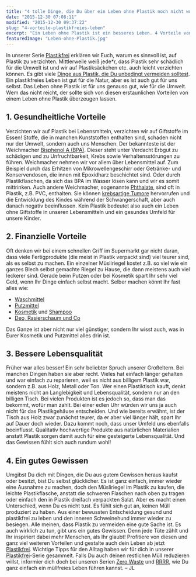 ```yaml
---
title: "4 tolle Dinge, die Du über ein Leben ohne Plastik noch nicht wusstest"
date: "2015-12-30 07:08:11"
modified: "2015-12-30 09:37:22"
slug: "4-vorteile-plastikfreies-leben"
excerpt: "Ein Leben ohne Plastik ist ein besseres Leben. 4 Vorteile von einem plastikfreien Leben erzählen wir dir hier."
featuredImage: "Leben-ohne-Plastik.jpg"
---
```


In unserer Serie [Plastikfrei](https://www.veganblatt.com/t/plastikfrei) erklären wir Euch, warum es sinnvoll ist, auf Plastik zu verzichten. Mittlerweile weiß jede\*r, dass Plastik sehr schädlich für die Umwelt ist und wir auf Plastiksäckchen etc. auch leicht verzichten können. Es gibt viele [Dinge aus Plastik, die Du unbedingt vermeiden solltest](https://www.veganblatt.com/plastik-vermeiden-15-dinge). Ein plastikfreies Leben ist gut für die Natur, aber es ist auch gut für uns selbst. Das Leben ohne Plastik ist für uns genauso gut, wie für die Umwelt. Wem das nicht reicht, der sollte sich von diesen erstaunlichen Vorteilen von einem Leben ohne Plastik überzeugen lassen.

## 1\. Gesundheitliche Vorteile

Verzichten wir auf Plastik bei Lebensmitteln, verzichten wir auf Giftstoffe im Essen! Stoffe, die in manchen Kunststoffen enthalten sind, schaden nicht nur der Umwelt, sondern auch uns Menschen. Der bekannteste ist der Weichmacher [Bisphenol A (BPA)](https://de.wikipedia.org/wiki/Bisphenol_A#Studien_zu_gesundheitlichen_Gefahren). Dieser steht unter Verdacht Erbgut zu schädigen und zu Unfruchtbarkeit, Krebs sowie Verhaltensstörungen zu führen. Weichmacher nehmen wir vor allem über Lebensmittel auf. Zum Beispiel durch das Erhitzen von Mikrowellengeschirr oder Getränke- und Konservendosen, die innen mit Epoxidharz beschichtet sind. Oder durch Plastikflaschen, da sich das BPA im Wasser lösen kann und wir es somit mittrinken. Auch andere Weichmacher, sogenannte [Phthalate](http://www.zentrum-der-gesundheit.de/phthalate-weichmacher-ia.html), sind oft in Plastik, z.B. PVC, enthalten. Sie können [krebsartige Tumore](http://www.ncbi.nlm.nih.gov/pmc/articles/PMC2718776/) hervorrufen und die Entwicklung des Kindes während der Schwangerschaft, aber auch danach negativ beeinflussen. Kein Plastik bedeutet also auch ein Leben ohne Giftstoffe in unseren Lebensmitteln und ein gesundes Umfeld für unsere Kinder.

## 2\. Finanzielle Vorteile

Oft denken wir bei einem schnellen Griff im Supermarkt gar nicht daran, dass viele Fertigprodukte (die meist in Plastik verpackt sind) viel teurer sind, als es selbst zu machen. Ein einzelner Müsliriegel kostet z.B. so viel wie ein ganzes Blech selbst gemachte Riegel zu Hause, die dann meistens auch viel leckerer sind. Gerade beim Putzen oder bei Kosmetik spart Ihr sehr viel Geld, wenn Ihr Dinge einfach selbst macht. Selber machen könnt Ihr fast alles wie:

*   [Waschmittel](https://www.veganblatt.com/waschmittel-selber-machen)
*   [Putzmittel](https://www.veganblatt.com/plastikfrei-putzen)
*   [Kosmetik](https://www.veganblatt.com/t/kosmetik-selber-machen) und [Shampoo](https://www.veganblatt.com/avocado-kern-shampoo)
*   [Deo, Rasierschaum und Co](https://www.veganblatt.com/koerperpflege-ohne-plastik)

Das Ganze ist aber nicht nur viel günstiger, sondern Ihr wisst auch, was in Eurer Kosmetik und Putzmittel alles drin ist.

## 3\. Bessere Lebensqualität

Früher war alles besser! Ein sehr beliebter Spruch unserer Großeltern. Bei manchen Dingen haben sie aber recht. Vieles hat einfach länger gehalten und war einfach zu reparieren, weil es nicht aus billigem Plastik war, sondern z.B. aus Holz, Metall oder Ton. Wer einen Plastiktisch kauft, denkt meistens nicht an Langlebigkeit und Lebensqualität, sondern nur an den billigen Tisch. Bei vielen Produkten ist es jedoch so, dass man das bekommt, wofür man zahlt. Bei einer edlen Uhr würden wir uns ja auch nicht für das Plastikgehäuse entscheiden. Und wie bereits erwähnt, ist der Tisch aus Holz zwar zunächst teurer, da er aber viel länger hält, spart Ihr auf Dauer doch wieder. Dazu kommt noch, dass unser Umfeld uns ebenfalls beeinflusst. Qualitativ hochwertige Produkte aus natürlichen Materialien anstatt Plastik sorgen damit auch für eine gesteigerte Lebensqualität. Und das Gewissen fühlt sich auch rundum wohl!

## 4\. Ein gutes Gewissen

Umgibst Du dich mit Dingen, die Du aus gutem Gewissen heraus kaufst oder besitzt, bist Du selbst glücklicher. Es ist ganz einfach, immer wieder eine Ausnahme zu machen, doch den Müsliriegel im Plastik zu kaufen, die leichte Plastikflasche, anstatt die schweren Flaschen nach oben zu tragen oder einfach den in Plastik dreifach verpackten Salat. Aber es macht einen Unterschied, wenn Du es nicht tust. Es fühlt sich gut an, keinen Müll produziert zu haben. Aus einer bewussten Entscheidung gesund und plastikfrei zu leben und den inneren Schweinehund immer wieder zu besiegen. Alle meinen, dass Plastik zu vermeiden eine gute Sache ist. Es auch wirklich zu tun, gibt uns ein gutes Gewissen. Denn jede Tüte zählt und Ihr inspiriert dabei mehr Menschen, als Ihr glaubt! Profitiere von diesen und ganz viel weiteren Vorteilen und gestalte auch dein Leben ab jetzt [Plastikfrei](https://www.veganblatt.com/t/plastikfrei). Wichtige Tipps für den Alltag haben wir für dich in unserer [Plastikfrei](https://www.veganblatt.com/t/plastikfrei)\-Serie gesammelt. Falls Du auch deinen restlichen Müll reduzieren willst, informier dich doch bei unseren Serien [Zero Waste](https://www.veganblatt.com/t/zero-waste) und [RRRR](https://www.veganblatt.com/t/refuse-reduce-reuse-recycle), wie Du ganz einfach ein müllfreies Leben führen kannst. – JL